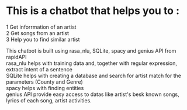 # This is a chatbot that helps you to :
 1 Get inforrmation of an artist   
 2 Get songs from an artist   
 3 Help you to find similar artist




 This chatbot is built using rasa_nlu, SQLite, spacy and genius API from rapidAPI  
 rasa_nlu helps with training data and, together with regular expression, extract intent of a sentence  
 SQLite helps with creating a database and search for artist match for the parameters (County and Genre)  
 spacy helps with finding entities  
 genius API provide easy access to datas like artist's besk known songs, lyrics of each song, artist activities.
